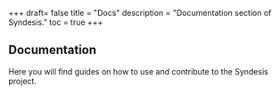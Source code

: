 +++
draft= false
title = "Docs"
description = "Documentation section of Syndesis."
toc = true
+++

## Documentation

Here you will find guides on how to use and contribute to the Syndesis project.
